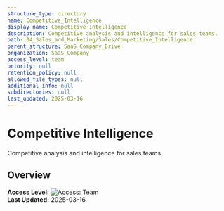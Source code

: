 ```yaml
---
structure_type: directory
name: Competitive_Intelligence
display_name: Competitive Intelligence
description: Competitive analysis and intelligence for sales teams.
path: 04_Sales_and_Marketing/Sales/Competitive_Intelligence
parent_structure: SaaS_Company_Drive
organization: SaaS Company
access_level: team
priority: null
retention_policy: null
allowed_file_types: null
additional_info: null
subdirectories: null
last_updated: 2025-03-16
---
```


# Competitive Intelligence

Competitive analysis and intelligence for sales teams.

## Overview

**Access Level:** ![Access: Team](https://img.shields.io/badge/Access-Team-blue)  
**Last Updated:** 2025-03-16  

